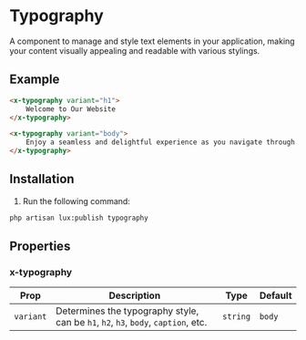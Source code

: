# Typography
A component to manage and style text elements in your application, making your content visually appealing and readable with various stylings.

## Example
```html
<x-typography variant="h1">
    Welcome to Our Website
</x-typography>

<x-typography variant="body">
    Enjoy a seamless and delightful experience as you navigate through our platform. Stay informed with our latest updates and insights.
</x-typography>
```

## Installation

1. Run the following command:

```bash
php artisan lux:publish typography
```

## Properties

### x-typography
| Prop      | Description                                    | Type     | Default   |
|-----------|------------------------------------------------|----------|-----------|
| `variant` | Determines the typography style, can be `h1`, `h2`, `h3`, `body`, `caption`, etc. | `string` | `body`    |